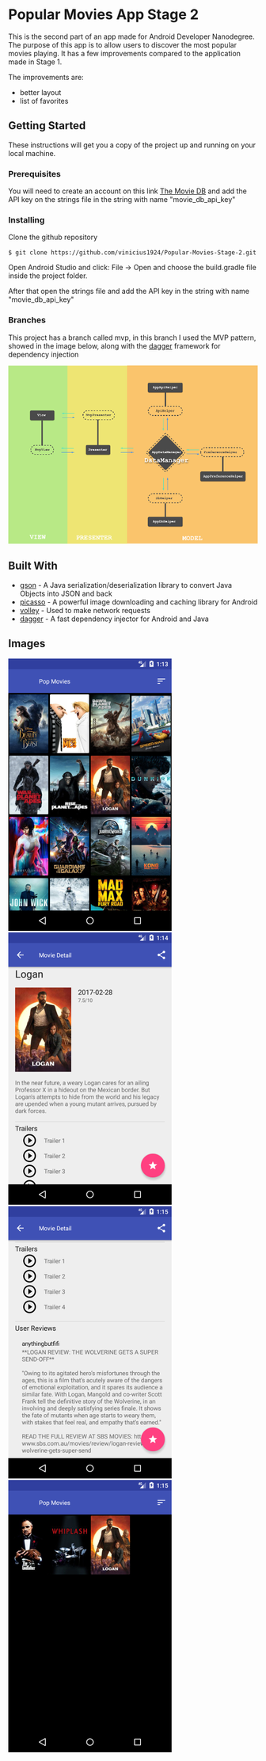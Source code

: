 # Popular Movies App Stage 2

This is the second part of an app made for Android Developer Nanodegree. The purpose of this app is to allow users to discover the most popular movies playing. It has a few improvements compared to the application made in Stage 1.

The improvements are:
* better layout
* list of favorites

## Getting Started

These instructions will get you a copy of the project up and running on your local machine.

### Prerequisites

You will need to create an account on this link [The Movie DB](https://www.themoviedb.org/) and add the API key on the strings file in the string with name "movie_db_api_key"

### Installing

Clone the github repository

```
$ git clone https://github.com/vinicius1924/Popular-Movies-Stage-2.git
```

Open Android Studio and click: File -> Open and choose the build.gradle file inside the project folder.

After that open the strings file and add the API key in the string with name "movie_db_api_key"

### Branches

This project has a branch called mvp, in this branch I used the MVP pattern, showed in the image below, along with the [dagger](https://github.com/google/dagger) framework for dependency injection

![MVP Pattern](/images/MVP.png)

## Built With

* [gson](https://github.com/google/gson) - A Java serialization/deserialization library to convert Java Objects into JSON and back
* [picasso](http://square.github.io/picasso/) - A powerful image downloading and caching library for Android
* [volley](https://github.com/google/volley) - Used to make network requests
* [dagger](https://github.com/google/dagger) - A fast dependency injector for Android and Java

## Images

![Most Popular Movies](/images/Most_Popular_Movies.png)
![Movie Details](/images/Movie_Details.png)
![Users Reviews](/images/User_Reviews.png)
![Favorites List](/images/Favorites_List.png)
